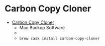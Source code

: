 # Carbon Copy Cloner
- [Carbon Copy Cloner](https://bombich.com/)
  -  Mac Backup Software
  - 
  - `brew cask install carbon-copy-cloner`
